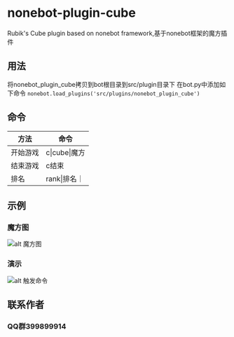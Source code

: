# nonebot-plugin-cube
Rubik's Cube plugin based on nonebot framework,基于nonebot框架的魔方插件

## 用法
将nonebot_plugin_cube拷贝到bot根目录到src/plugin目录下
在bot.py中添加如下命令
`nonebot.load_plugins('src/plugins/nonebot_plugin_cube')`

## 命令
|  方法  | 命令  |
|  ----  | ----  |
| 开始游戏  | c\|cube\|魔方 |
| 结束游戏  | c结束 |
| 排名 | rank\|排名｜

## 示例

### 魔方图
![alt 魔方图](https://gchat.qpic.cn/gchatpic_new/2743836019/3889899914-3136449246-D7B90CE8025E25E3BFEE608944EABFBF/0?term=3&amp)

### 演示
![alt 触发命令](https://gchat.qpic.cn/gchatpic_new/2743836019/3889899914-2341900208-6F234AD5548F682B0A2E1D5646C0C0F2/0?term=3&amp)

## 联系作者
### QQ群399899914
